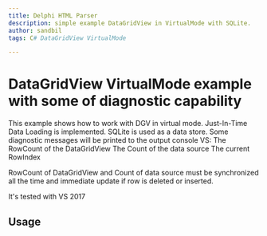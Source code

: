 ```yaml
---
title: Delphi HTML Parser
description: simple example DataGridView in VirtualMode with SQLite.  
author: sandbil
tags: C# DataGridView VirtualMode

---
```

DataGridView VirtualMode example with some of diagnostic capability
=========
This example shows how to work with DGV in virtual mode. 
Just-In-Time Data Loading is implemented. SQLite is used as a data store.
Some diagnostic messages will be printed to the output console VS:
 The RowCount of the DataGridView
 The Count of the data source
 The current RowIndex

RowCount of DataGridView and Count of data source must be synchronized all the time and
immediate update if row is deleted or inserted.




It's tested with VS 2017   

## Usage

